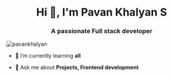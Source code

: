 <h1 align="center">Hi 👋, I'm Pavan Khalyan S</h1>
<h3 align="center">A passionate Full stack developer</h3>

<p align="left"> 
    <img src="https://komarev.com/ghpvc/?username=pavankhalyan&label=Profile%20views&color=0e75b6&style=flat" alt="pavankhalyan" /> 
</p>

- 🌱 I’m currently learning **all**

- 💬 Ask me about **Projects, Frontend development**



